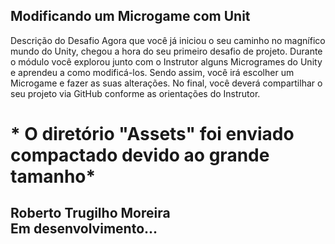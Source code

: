 ## Modificando um Microgame com Unit


Descrição do Desafio
Agora que você já iniciou o seu caminho no magnífico mundo do Unity, chegou a hora do seu primeiro desafio de projeto. Durante o módulo você explorou junto com o Instrutor alguns Microgrames do Unity e aprendeu a como modificá-los. Sendo assim, você irá escolher um Microgame e fazer as suas alterações. No final, você deverá compartilhar o seu projeto via GitHub conforme as orientações do Instrutor.

# * O diretório "Assets" foi enviado compactado devido ao grande tamanho*

## Roberto Trugilho Moreira<br>Em desenvolvimento...
